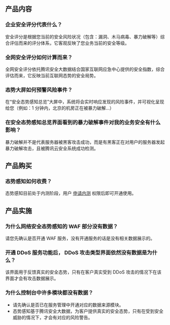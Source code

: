## 产品内容
### 企业安全评分代表什么？
安全评分是根据您当前的安全风险状况（包含：漏洞、木马病毒、暴力破解等）综合评估而来的评分体系，它客观反映了您业务当前的安全等级。

### 全网安全评分如何计算而来？
全网安全评分依托腾讯安全大数据结合国家互联网应急中心提供的安全指数，综合评估而来，它反映当前互联网态势的安全局势。

### 态势大屏如何预警风险事件？
在“安全态势感知总览”大屏中，系统将会实时响应发现的风险事件，并可视化呈现给您（例如：1 分钟内，北京的机房正在被暴力破解...）

### 在安全态势感知总览界面看到的暴力破解事件对我的业务安全有什么影响？
暴力破解并不是代表服务器被黑客攻击成功，而是有黑客正在对用户的服务器发起暴力破解攻击，且被腾讯云安全系统成功检测。

## 产品购买
### 态势感知如何收费？ 
态势感知目前处于内测阶段，用户 [申请内测](https://cloud.tencent.com/act/apply/ssa) 权限后即可开通使用。

## 产品实施
### 为什么网络安全态势感知的 WAF 部分没有数据？
请您先确认是否开通 WAF 服务，没有开通服务的话是没有相关数据展示的。

### 开通 DDoS 服务功能后， DDoS 攻击类型界面依然没有数据是为什么？
该界面用于反馈真实的安全态势，只有在客户真实受到 DDoS 攻击的情况下在该界面才会有攻击数据展示。

### 为什么控制台中许多模块都没有数据？
- 请先确认是否已在服务管理中开通对应的数据来源模块。
- 态势感知基于腾讯安全大数据，为客户提供真实的安全态势，只有在受到安全威胁的情况下，才会有对应的风险警告。
